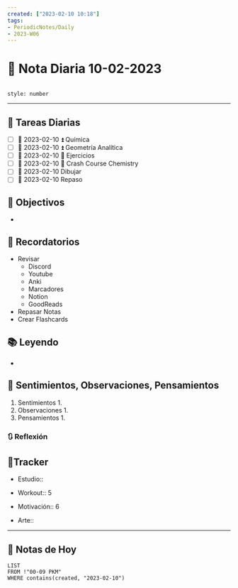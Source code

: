 ```yaml
---
created: ["2023-02-10 10:18"]
tags:
- PeriodicNotes/Daily
- 2023-W06
---
```


# 📅 Nota Diaria 10-02-2023
```toc

style: number

```

---
## 🔷 Tareas Diarias
- [ ] 📅 2023-02-10 ⏫ Química
- [ ] 📅 2023-02-10 ⏫ Geometría Analítica
- [ ] 📅 2023-02-10 🔼 Ejercicios
- [ ] 📅 2023-02-10 🔽 Crash Course Chemistry
- [ ] 📅 2023-02-10 Dibujar
- [ ] 📅 2023-02-10 Repaso

## 🎯 Objectivos
- 
## 📕 Recordatorios
- Revisar
	- Discord
	- Youtube
	- Anki
	- Marcadores
	- Notion
	- GoodReads
- Repasar Notas
- Crear Flashcards

## 📚 Leyendo
- 
## 💬 Sentimientos, Observaciones, Pensamientos 
1. Sentimientos
	1. 
2. Observaciones
	1. 
3. Pensamientos
	1. 
### 🔃 Reflexión

## 🔷Tracker

- Estudio::

- Workout:: 5

- Motivación:: 6

- Arte::
---

## 📅 Notas de Hoy
```dataview
LIST 
FROM !"00-09 PKM" 
WHERE contains(created, "2023-02-10")
```